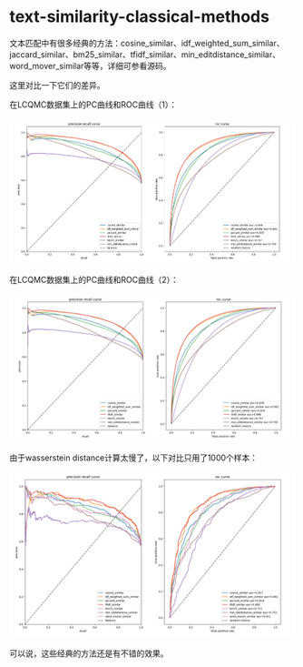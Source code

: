 # text-similarity-classical-methods

文本匹配中有很多经典的方法：cosine_similar、idf_weighted_sum_similar、jaccard_similar、bm25_similar、tfidf_similar、min_editdistance_similar、word_mover_similar等等，详细可参看源码。

这里对比一下它们的差异。


在LCQMC数据集上的PC曲线和ROC曲线（1）：

![](asset/ts1.png)

在LCQMC数据集上的PC曲线和ROC曲线（2）：

![](asset/ts1.1.png)

由于wasserstein distance计算太慢了，以下对比只用了1000个样本：

![](asset/ts2.png)

可以说，这些经典的方法还是有不错的效果。
